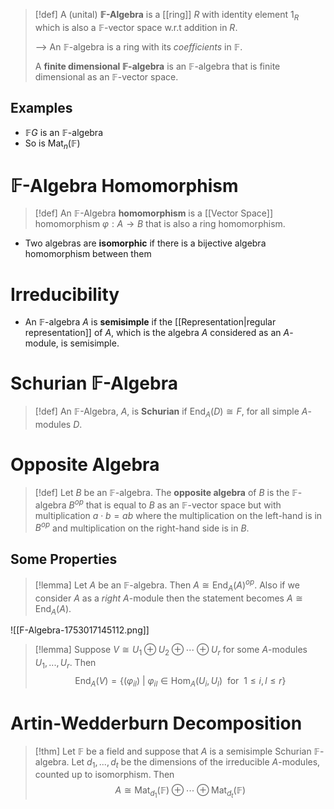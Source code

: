 >[!def]
>A (unital) **$\mathbb{F}$-Algebra** is a [[ring]] $R$ with identity element $1_R$ which is also a $\mathbb{F}$-vector space w.r.t addition in $R$.
>
>--> An $\mathbb{F}$-algebra is a ring with its *coefficients* in $\mathbb{F}$. 
>
>A **finite dimensional $\mathbb{F}$-algebra** is an $\mathbb{F}$-algebra that is finite dimensional as an $\mathbb{F}$-vector space.

## Examples

- $\mathbb{F}G$ is an $\mathbb{F}$-algebra
- So is $\text{Mat}_n(\mathbb{F})$

# $\mathbb{F}$-Algebra Homomorphism

>[!def]
>An $\mathbb{F}$-Algebra **homomorphism** is a [[Vector Space]] homomorphism $\varphi: A \to B$ that is also a ring homomorphism.

- Two algebras are **isomorphic** if there is a bijective algebra homomorphism between them


# Irreducibility

- An $\mathbb{F}$-algebra $A$ is **semisimple** if the [[Representation|regular representation]] of $A$, which is the algebra $A$ considered as an $A$-module, is semisimple.


# Schurian $\mathbb{F}$-Algebra

>[!def] 
>An $\mathbb{F}$-Algebra, $A$, is **Schurian** if $\text{End}_A(D) \cong F$, for all simple $A$-modules $D$. 


# Opposite Algebra

>[!def] 
>Let $B$ be an $\mathbb{F}$-algebra. The **opposite algebra** of $B$ is the $\mathbb{F}$-algebra $B^{op}$ that is equal to $B$ as an $\mathbb{F}$-vector space but with multiplication $a\cdot b = ab$ where the multiplication on the left-hand is in $B^{op}$ and multiplication on the right-hand side is in $B$.

## Some Properties

>[!lemma] 
>Let $A$ be an $\mathbb{F}$-algebra. Then $A \cong \text{End}_A(A)^{op}$.
>Also if we consider $A$ as a *right* $A$-module then the statement becomes $A \cong \text{End}_A(A)$.

![[F-Algebra-1753017145112.png]]

>[!lemma]
>Suppose $V \cong U_1 \oplus U_2 \oplus \cdots \oplus U_r$ for some $A$-modules $U_1,...,U_r$. Then
>$$\text{End}_A(V) = \{(\varphi_{il})\:|\: \varphi_{il} \in \text{Hom}_A(U_i, U_l)\:\:\text{for}\:\: 1\leq i,l\leq r\}$$
>


# Artin-Wedderburn Decomposition

>[!thm]
>Let $\mathbb{F}$ be a field and suppose that $A$ is a semisimple Schurian $\mathbb{F}$-algebra. Let $d_1,...,d_t$ be the dimensions of the irreducible $A$-modules, counted up to isomorphism. Then 
>$$A \cong \text{Mat}_{d_1}(\mathbb{F}) \oplus \cdots \oplus \text{Mat}_{d_t}(\mathbb{F})$$ 

